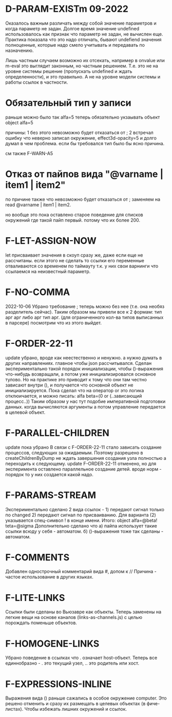 # D-PARAM-EXISTm 09-2022
Оказалось важным различать между собой значение параметров и когда параметр не задан.
Долгое время значение undefined использовалось как признак что параметр не задан, не вычислен еще.
Практика показала что это надо отличать, бывают undefiend значения полноценные,
которые надо смело учитывать и передавать по назначению.

Лишь частным случаем возможно их отсекать, например в onvalue или m-eval это выглядит законным,
но частным решением. Т.е. это не на уровне системы решение (пропускать undefined и ждать определенности), и это правильно.
А не на уровне модели системы и работы ссылок в частности.

# Обязательный тип у записи

раньше можно было так
alfa=5
теперь обязательно укзаывать объект
object alfa=5

причины:
1 без этого невозможно будет отказаться от ;
2 встречал ошибку что неверно записал окружение, effect3d-opacity=5 и долго думал в чем проблема. если бы требовался тип было бы ясно причина.

см также F-WARN-A5

# Отказ от пайпов вида "@varname | item1 | item2"
по причине также что невозможно будет отказаться от ;
заменяем на
read @varname | item1 | item2.

но вообще это пока оставлено старое поведение для списков окружений где такой пайп первый. потому что их более 200.

# F-LET-ASSIGN-NOW
let присваивает значения в скоуп сразу же, даже если еще не рассчитаны.
если этого не сделать то ссылки его переменные отваливаются со временем по таймауту
т.к. у них свои варнинги что ссылаемся на неизвестный параметр.

# F-NO-COMMA
2022-10-06 Убрано требование ; теперь можно без нее (т.е. она необяз разделитель сейчас).
Таким образом мы привели все к 2 формам:
тип арг арг
либо
арг тип арг. (для ограниченного кол-ва типов выписанных в парсере)
посмотрим что из этого выйдет.

# F-ORDER-22-11
update убрано, вроде как неестественно и ненужно. а нужно думать в других направлениях. главное чтобы json рассчитывался.
Сделан экспериментально такой порядок инициализации, чтобы ()-выражения что-нибудь возвращали, а потом уже инициализировался основное тулово.
Но на практике это приводит к тому что они там честно зависают внутри (), и получается что основной объект не инициализируется.
Пока сделал что на оператор or это логика отклюичается, и можно писать: alfa beta=(0 or (..зависающий процесс..))
Таким образом у нас тут подобие императивной подготовки данных. когда вычисляются аргументы а потом управление передается в целевой объект.

# F-PARALLEL-CHILDREN
update пока убрано
В связи с F-ORDER-22-11 стало зависать создание процессов, следующих за ожидаемым. Поэтому разрешено в createChildrenByDump не ждать завершения
создания узла полностью а переходить к следующему.
update F-ORDER-22-11 отменено, но для эксперимента оставлено параллельное создание детей. вроде норм - порядок то у них создается какой надо.

# F-PARAMS-STREAM
Экспериментально сделано 2 вида ссылок - 1) передают сигнал только по changed
2) передают сигнал по присваиванию.
Для варианта (2) указывается спец-символ ! в конце имени. Итого: object alfa=@beta! teta=@sigma
Дополнительно сделано что
а) пайпа использует такие ссылки всюду у себя - автоматом.
б) ()-выражения тоже так сделаны - автоматом.

# F-COMMENTS
Добавлен однострочный комментарий вида #, допом к //
Причина - частое использование в других языках.

# F-LITE-LINKS
Ссылки были сделаны во Вьюзавре как объекты. Теперь заменены на легкие вещи на основе каналов (links-as-channels.js) с целью порождать поменьше объектов.

# F-HOMOGENE-LINKS
Убрано поведение в ссылках что . означает host-объект. Теперь все единнобразно - . это текущий узел, .. это родитель или хост.

# F-EXPRESSIONS-INLINE
Выражения вида () раньше сажались в особое окружение computer. Это решено отменить и сразу их размещать в целевых объектах (в фиче-листах). Чтобы избежать лишних окружений и ссылок.